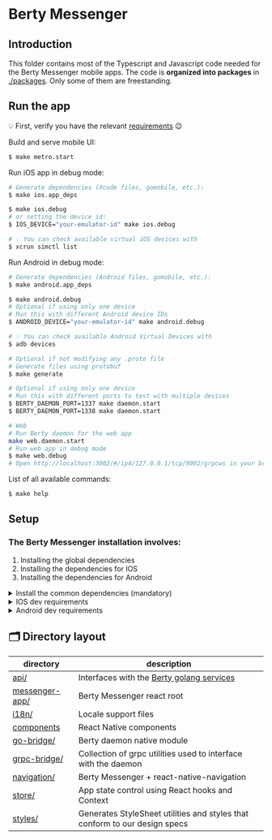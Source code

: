 # Berty Messenger

## Introduction

This folder contains most of the Typescript and Javascript code needed for the Berty Messenger mobile apps. The code is **organized into packages** in [./packages](./packages). Only some of them are freestanding.

## Run the app

💡 First, verify you have the relevant [requirements](#Setup) 😉

Build and serve mobile UI:

```bash
$ make metro.start
```

Run iOS app in debug mode:

```bash
# Generate dependencies (Xcode files, gomobile, etc.):
$ make ios.app_deps

$ make ios.debug
# or setting the device id:
$ IOS_DEVICE="your-emulator-id" make ios.debug

# 💡 You can check available virtual iOS devices with
$ xcrun simctl list
```

Run Android in debug mode:

```bash
# Generate dependencies (Android files, gomobile, etc.):
$ make android.app_deps

$ make android.debug
# Optional if using only one device
# Run this with different Android device IDs
$ ANDROID_DEVICE="your-emulator-id" make android.debug

# 💡 You can check available Android Virtual Devices with
$ adb devices
```

```bash
# Optional if not modifying any .proto file
# Generate files using protobuf
$ make generate

# Optional if using only one device
# Run this with different ports to test with multiple devices
$ BERTY_DAEMON_PORT=1337 make daemon.start
$ BERTY_DAEMON_PORT=1338 make daemon.start

# Web
# Run Berty daemon for the web app
make web.daemon.start
# Run web app in debug mode
$ make web.debug
# Open http://localhost:3002/#/ip4/127.0.0.1/tcp/9092/grpcws in your browser
```

List of all available commands:

```bash
$ make help
```

## Setup

### The Berty Messenger installation involves:

1. Installing the global dependencies
2. Installing the dependencies for IOS
3. Installing the dependencies for Android

<details><summary>Install the common dependencies (mandatory)</summary>

1. Install `asdf` tool version manager following its [tutorial](https://asdf-vm.com/guide/getting-started.html).

> **Warning**: if you are using `nvm` you may face some incompatibility issues with `asdf` during the build process.

2. Run the initial setup script in the root project's folder:

   ```bash
   $ cd berty # root folder

   $ make asdf.install_tools
   ```

   If you have an issue related with gpg, eg:
   "Missing one or more of the following dependencies: tar, gpg"
   You can try solve this issue using: `$ brew install gpg`

3. Install the [General React Native requirements](#general-react-native-requirements)
4. [Watchman](https://facebook.github.io/watchman/docs/install/) to enable live reloading
5. [Docker Desktop](https://docs.docker.com/docker-for-mac/install/)
6. `$GOPATH` may need to be set explicitly (usually `$HOME/go`)

</details>

<details><summary>IOS dev requirements</summary>

- Mac OS X
- [XCode _(latest stable)_](https://developer.apple.com/download/all/?q=Xcode)

Run:

```bash
$ cd js

$ make ios.app_deps
```

</details>

<details><summary>Android dev requirements</summary>

- An Android app **development environment**, e.g. [Android Studio](https://developer.android.com/studio/install)
- **Android SDK**, with the following enabled (in Android Studio Code in `Tools --> SDK Manager`):
  - SDK Platform "Android 11.0 (R)"
  - Android SDK Build-Tools
  - LLDB
  - NDK version 23.1.7779620 (`export ANDROID_NDK_HOME="$ANDROID_HOME/ndk/23.1.7779620"`)
  - Cmake
  - Android SDK Command-line Tools
- A physical or virtual **Android device** (in Android Studio, `Tools --> AVD Manager`)
- **Java 8**. If you already have another version of Java, you can use a version manager and Homebrew to add another installation. Some nice instructions are given [here](https://java.christmas/2019/16).

💡 Check you can run all the commands `sdkmanager`, `emulator`, `ndk-bundle`, and `adb` (these are binaries in `$ANDROID_HOME` subfolders)

Run:

```bash
$ cd js

$ make android.app_deps
```

</details>

##

## 🗂️ Directory layout

| directory                                                          | description                                                                                    |
| ------------------------------------------------------------------ | ---------------------------------------------------------------------------------------------- |
| [api/](https://github.com/berty/berty/tree/master/js/packages/api) | Interfaces with the [Berty golang services](https://github.com/berty/berty/tree/master/go/pkg) |
| [messenger-app/](./packages/messenger-app/)                        | Berty Messenger react root                                                                     |
| [i18n/](./packages/i18n)                                           | Locale support files                                                                           |
| [components](./packages/components)                                | React Native components                                                                        |
| [go-bridge/](./packages/go-bridge)                                 | Berty daemon native module                                                                     |
| [grpc-bridge/](./packages/grpc-bridge)                             | Collection of grpc utilities used to interface with the daemon                                 |
| [navigation/](./packages/navigation)                               | Berty Messenger + react-native-navigation                                                      |
| [store/](./packages/store)                                         | App state control using React hooks and Context                                                |
| [styles/](./packages/styles)                                       | Generates StyleSheet utilities and styles that conform to our design specs                     |
